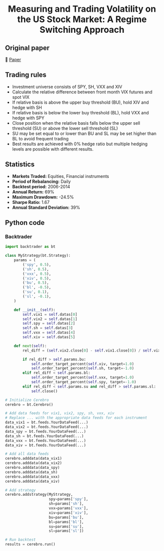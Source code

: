 <div align="center">
  <h1>Measuring and Trading Volatility on the US Stock Market: A Regime Switching Approach</h1>
</div>

## Original paper

📕 [Paper](https://papers.ssrn.com/sol3/papers.cfm?abstract_id=3257073)

## Trading rules

- Investment universe consists of SPY, SH, VXX and XIV
- Calculate the relative difference between front month VIX futures and spot VIX
- If relative basis is above the upper buy threshold (BU), hold XIV and hedge with SH
- If relative basis is below the lower buy threshold (BL), hold VXX and hedge with SPY
- Close position when the relative basis falls below the upper sell threshold (SU) or above the lower sell threshold (SL)
- SU may be set equal to or lower than BU and SL may be set higher than BL to avoid frequent trading
- Best results are achieved with 0% hedge ratio but multiple hedging levels are possible with different results.

## Statistics

- **Markets Traded:** Equities, Financial instruments
- **Period of Rebalancing:** Daily
- **Backtest period:** 2006-2014
- **Annual Return:** 69%
- **Maximum Drawdown:** -24.5%
- **Sharpe Ratio:** 1.67
- **Annual Standard Deviation:** 39%

## Python code

### Backtrader

```python
import backtrader as bt

class MyStrategy(bt.Strategy):
    params = (
        ('spy', 0.5),
        ('sh', 0.5),
        ('vxx', 0.5),
        ('xiv', 0.5),
        ('bu', 0.5),
        ('bl', -0.5),
        ('su', 0.1),
        ('sl', -0.1),
    )

    def __init__(self):
        self.vix1 = self.datas[0]
        self.vix2 = self.datas[1]
        self.spy = self.datas[2]
        self.sh = self.datas[3]
        self.vxx = self.datas[4]
        self.xiv = self.datas[5]

    def next(self):
        rel_diff = (self.vix2.close[0] - self.vix1.close[0]) / self.vix1.close[0]

        if rel_diff > self.params.bu:
            self.order_target_percent(self.xiv, target=1.0)
            self.order_target_percent(self.sh, target=-1.0)
        elif rel_diff < self.params.bl:
            self.order_target_percent(self.vxx, target=1.0)
            self.order_target_percent(self.spy, target=-1.0)
        elif rel_diff < self.params.su and rel_diff > self.params.sl:
            self.close()

# Initialize Cerebro
cerebro = bt.Cerebro()

# Add data feeds for vix1, vix2, spy, sh, vxx, xiv
# Replace ... with the appropriate data feeds for each instrument
data_vix1 = bt.feeds.YourDataFeed(...)
data_vix2 = bt.feeds.YourDataFeed(...)
data_spy = bt.feeds.YourDataFeed(...)
data_sh = bt.feeds.YourDataFeed(...)
data_vxx = bt.feeds.YourDataFeed(...)
data_xiv = bt.feeds.YourDataFeed(...)

# Add all data feeds
cerebro.adddata(data_vix1)
cerebro.adddata(data_vix2)
cerebro.adddata(data_spy)
cerebro.adddata(data_sh)
cerebro.adddata(data_vxx)
cerebro.adddata(data_xiv)

# Add strategy
cerebro.addstrategy(MyStrategy,
                    spy=params['spy'],
                    sh=params['sh'],
                    vxx=params['vxx'],
                    xiv=params['xiv'],
                    bu=params['bu'],
                    bl=params['bl'],
                    su=params['su'],
                    sl=params['sl'])

# Run backtest
results = cerebro.run()
```